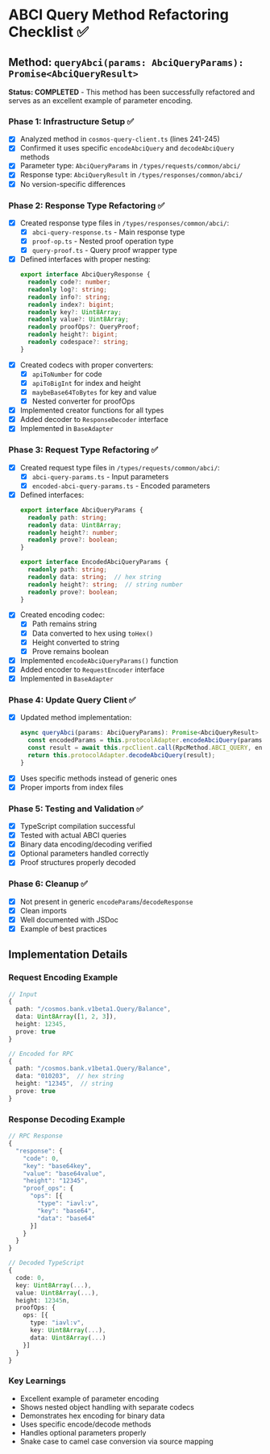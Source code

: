 # ABCI Query Method Refactoring Checklist ✅

## Method: `queryAbci(params: AbciQueryParams): Promise<AbciQueryResult>`

**Status: COMPLETED** - This method has been successfully refactored and serves as an excellent example of parameter encoding.

### Phase 1: Infrastructure Setup ✅
- [x] Analyzed method in `cosmos-query-client.ts` (lines 241-245)
- [x] Confirmed it uses specific `encodeAbciQuery` and `decodeAbciQuery` methods
- [x] Parameter type: `AbciQueryParams` in `/types/requests/common/abci/`
- [x] Response type: `AbciQueryResult` in `/types/responses/common/abci/`
- [x] No version-specific differences

### Phase 2: Response Type Refactoring ✅
- [x] Created response type files in `/types/responses/common/abci/`:
  - [x] `abci-query-response.ts` - Main response type
  - [x] `proof-op.ts` - Nested proof operation type
  - [x] `query-proof.ts` - Query proof wrapper type
- [x] Defined interfaces with proper nesting:
  ```typescript
  export interface AbciQueryResponse {
    readonly code?: number;
    readonly log?: string;
    readonly info?: string;
    readonly index?: bigint;
    readonly key?: Uint8Array;
    readonly value?: Uint8Array;
    readonly proofOps?: QueryProof;
    readonly height?: bigint;
    readonly codespace?: string;
  }
  ```
- [x] Created codecs with proper converters:
  - [x] `apiToNumber` for code
  - [x] `apiToBigInt` for index and height
  - [x] `maybeBase64ToBytes` for key and value
  - [x] Nested converter for proofOps
- [x] Implemented creator functions for all types
- [x] Added decoder to `ResponseDecoder` interface
- [x] Implemented in `BaseAdapter`

### Phase 3: Request Type Refactoring ✅
- [x] Created request type files in `/types/requests/common/abci/`:
  - [x] `abci-query-params.ts` - Input parameters
  - [x] `encoded-abci-query-params.ts` - Encoded parameters
- [x] Defined interfaces:
  ```typescript
  export interface AbciQueryParams {
    readonly path: string;
    readonly data: Uint8Array;
    readonly height?: number;
    readonly prove?: boolean;
  }
  
  export interface EncodedAbciQueryParams {
    readonly path: string;
    readonly data: string;  // hex string
    readonly height?: string;  // string number
    readonly prove?: boolean;
  }
  ```
- [x] Created encoding codec:
  - [x] Path remains string
  - [x] Data converted to hex using `toHex()`
  - [x] Height converted to string
  - [x] Prove remains boolean
- [x] Implemented `encodeAbciQueryParams()` function
- [x] Added encoder to `RequestEncoder` interface
- [x] Implemented in `BaseAdapter`

### Phase 4: Update Query Client ✅
- [x] Updated method implementation:
  ```typescript
  async queryAbci(params: AbciQueryParams): Promise<AbciQueryResult> {
    const encodedParams = this.protocolAdapter.encodeAbciQuery(params);
    const result = await this.rpcClient.call(RpcMethod.ABCI_QUERY, encodedParams);
    return this.protocolAdapter.decodeAbciQuery(result);
  }
  ```
- [x] Uses specific methods instead of generic ones
- [x] Proper imports from index files

### Phase 5: Testing and Validation ✅
- [x] TypeScript compilation successful
- [x] Tested with actual ABCI queries
- [x] Binary data encoding/decoding verified
- [x] Optional parameters handled correctly
- [x] Proof structures properly decoded

### Phase 6: Cleanup ✅
- [x] Not present in generic `encodeParams`/`decodeResponse`
- [x] Clean imports
- [x] Well documented with JSDoc
- [x] Example of best practices

## Implementation Details

### Request Encoding Example
```typescript
// Input
{
  path: "/cosmos.bank.v1beta1.Query/Balance",
  data: Uint8Array([1, 2, 3]),
  height: 12345,
  prove: true
}

// Encoded for RPC
{
  path: "/cosmos.bank.v1beta1.Query/Balance",
  data: "010203",  // hex string
  height: "12345",  // string
  prove: true
}
```

### Response Decoding Example
```typescript
// RPC Response
{
  "response": {
    "code": 0,
    "key": "base64key",
    "value": "base64value",
    "height": "12345",
    "proof_ops": {
      "ops": [{
        "type": "iavl:v",
        "key": "base64",
        "data": "base64"
      }]
    }
  }
}

// Decoded TypeScript
{
  code: 0,
  key: Uint8Array(...),
  value: Uint8Array(...),
  height: 12345n,
  proofOps: {
    ops: [{
      type: "iavl:v",
      key: Uint8Array(...),
      data: Uint8Array(...)
    }]
  }
}
```

### Key Learnings
- Excellent example of parameter encoding
- Shows nested object handling with separate codecs
- Demonstrates hex encoding for binary data
- Uses specific encode/decode methods
- Handles optional parameters properly
- Snake case to camel case conversion via source mapping